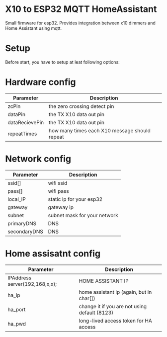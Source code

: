 # X10 to ESP32 MQTT HomeAssistant 

Small firmware for esp32. Provides integration between x10 dimmers and Home Assistant using mqtt.

# Setup

Before start, you have to setup at leat following options:


# Hardware config

| Parameter | Description |
| ------ | ------ |
| zcPin | the zero crossing detect pin |
| dataPin | the TX X10 data out pin |
| dataRecievePin | the TX X10 data out pin |
| repeatTimes | how many times each X10 message should repeat |

# Network config

| Parameter | Description |
| ------ | ------ |
| ssid[] | wifi ssid |
| pass[] | wifi pass |
| local_IP | static ip for your esp32 |
| gateway | gateway ip |
| subnet | subnet mask for your network|
| primaryDNS | DNS |
| secondaryDNS | DNS |

# Home assisatnt config

| Parameter | Description |
| ------ | ------ |
| IPAddress server(192,168,x,x); | HOME ASSISTANT IP |
| ha_ip | home assistant ip (again, but in char[]) |
| ha_port | change it if you are not using default (8123) |
| ha_pwd | long-lived access token for HA access |



